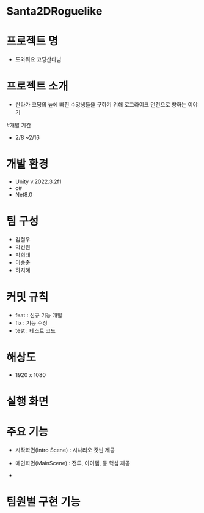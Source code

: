 # Santa2DRoguelike

# 프로젝트 명
- 도와줘요 코딩산타님

# 프로젝트 소개
- 산타가 코딩의 늪에 빠진 수강생들을 구하기 위해 로그라이크 던전으로 향하는 이야기

#개발 기간
- 2/8 ~2/16

# 개발 환경
- Unity v.2022.3.2f1
- c#
- Net8.0

# 팀 구성
- 김철우
- 박건원
- 박희태
- 이승준
- 하지혜

# 커밋 규칙
- feat : 신규 기능 개발
- fix : 기능 수정
- test : 테스트 코드

# 해상도
- 1920 x 1080

# 실행 화면


# 주요 기능
- 시작화면(Intro Scene)
  : 시나리오 컷씬 제공
  
- 메인화면(MainScene)
  : 전투, 아이템, 등 핵심 제공

- 

# 팀원별 구현 기능
